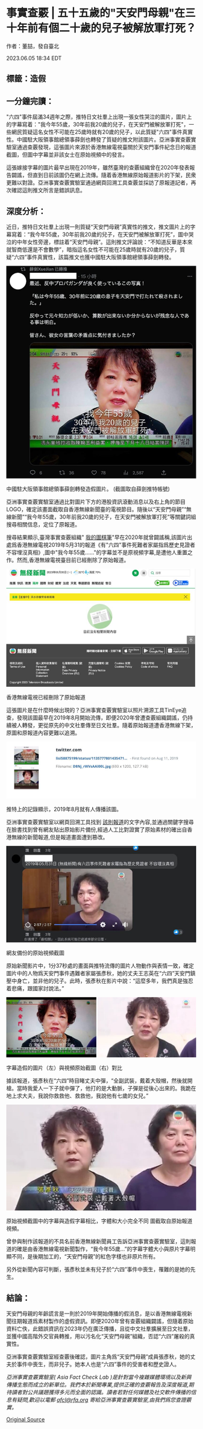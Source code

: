 # 事實查覈 | 五十五歲的"天安門母親"在三十年前有個二十歲的兒子被解放軍打死？

作者：董喆，發自臺北

2023.06.05 18:34 EDT

## 標籤：造假

## 一分鐘完讀：

"六四"事件屆滿34週年之際，推特日文社羣上出現一張女性哭泣的圖片，圖片上的字幕寫着："我今年55歲，30年前我20歲的兒子，在天安門被解放軍打死"，一些網民質疑這名女性不可能在25歲時就有20歲的兒子，以此質疑"六四"事件真實性。中國駐大阪領事館總領事薛劍也轉發了質疑的推文附該圖片。亞洲事實查覈實驗室通過查覈發現，這張圖片來源於香港無線電視臺關於天安門事件紀念日的報道截圖，但圖中字幕並非該女士在原始視頻中的發言。

這張嫁接字幕的圖片最早出現在2019年，雖然臺灣的查覈組織曾在2020年發表報告闢謠，但直到日前該圖仍在網上流傳。隨着香港無線原始報道影片的下架，民衆更難以對證。亞洲事實查覈實驗室通過網頁回溯工具查覈並採訪了原報道記者，再次確認這則推文所言是錯誤訊息。

## 深度分析：

近日，推特日文社羣上出現一則質疑“天安門母親”真實性的推文，推文圖片上的字幕寫着：“我今年55歲，30年前我20歲的兒子，在天安門被解放軍打死”，圖中哭泣的中年女性旁邊，標註着“天安門母親”。這則推文評論說：“不知道反華是本來就智商低還是不會數學”，暗指這名女性不可能在25歲時就有20歲的兒子，質疑“六四”事件真實性，該篇推文也獲中國駐大阪領事館總領事薛劍轉發。

![中國駐大阪領事館總領事薛劍轉發造假圖片。 (截圖取自薛劍推特帳號)](images/HES467I2UGS4EFWJIEASTKR6YU.png)

中國駐大阪領事館總領事薛劍轉發造假圖片。 (截圖取自薛劍推特帳號)

亞洲事實查覈實驗室通過比對圖片下方的港股資訊滾動消息以及右上角的節目LOGO，確定該畫面截取自香港無線新聞臺的電視節目。隨後以“天安門母親”“無線新聞”“我今年55歲，30年前我20歲的兒子，在天安門被解放軍打死”等關鍵詞組搜尋相關信息，定位了原報道。

搜尋結果顯示,臺灣事實查覈組織" [我的圍棋筆](https://www.mygopen.com/)"早在2020年就曾闢謠稱,該圖片出處爲香港無線電視2019年5月31的報道《有"六四"事件死難者家屬指爲歷史見證者 不容埋沒真相》,圖中"我今年55歲……"的字幕並不是原視頻字幕,是遭他人重置之作。然而,香港無線電視臺目前已經刪除了原始報道。

![香港無線電視已經刪除了原始報道](images/F5GUITQHG2FQK2Q3JYI3P7Y7UY.png)

香港無線電視已經刪除了原始報道

這張圖片是在什麼時候出現的？亞洲事實查覈實驗室以照片溯源工具TinEye追查，發現該圖最早在2019年8月開始流傳，即便2020年曾遭查覈組織闢謠，仍持續被人轉發，更從原先的中文社羣傳至日文社羣。隨着原始報道遭香港無線下架，原圖和原報道內容更難以追溯。

![推特上的記錄顯示，2019年8月就有人傳播該圖。](images/ZBUYRWEQL5KHX7DPKF5FBM7QPM.png)

推特上的記錄顯示，2019年8月就有人傳播該圖。

亞洲事實查覈實驗室以網頁回溯工具找到 [該則報道](https://web.archive.org/web/20190604025209/http://news.tvb.com/greaterchina/5cf0aa55e60383687b86d4bb/)的文字內容,並通過關鍵字搜尋在臉書找到曾有網友貼出原始影片備份,經過人工比對證實了原始素材的確出自香港無線的新聞報道,但是報道畫面遭到篡改。

![網友備份的原始視頻截圖](images/NNMYBGUSQH7FK5DYEDXGKYJQGE.jpg)

網友備份的原始視頻截圖

原始新聞影片中，1分37秒處的畫面與推特流傳的圖片人物動作與表情一致，確定圖片中的人物爲天安門事件遇難者家屬張彥秋，她的丈夫王志英在“六四”天安門鎮壓中身亡，並非他的兒子。此時，張彥秋在影片中說：“這麼多年，我們真是強忍着悲痛，跟國家討說法。”

![字幕造假的圖片（左）與視頻原始截圖（右）對比](images/LOXSMU4E6E3RIMQCU7XAEISFKU.png)

字幕造假的圖片（左）與視頻原始截圖（右）對比

據該報道，張彥秋在“六四”時目睹丈夫中彈，“全副武裝，戴着大殼帽，然後就開槍。當時我愛人一下子就中彈了，他打的是大動脈，子彈是從後心出來的。我跪在地上求大夫，我說你救救他、救救他，我說他有七歲的女兒。”

![原始視頻截圖中的字幕與造假字幕相比，字體和大小完全不同 圖截取自原始報道視頻。](images/WAEOBLO7BT45L6N2CPTYM3EHNE.png)

原始視頻截圖中的字幕與造假字幕相比，字體和大小完全不同 圖截取自原始報道視頻。

曾參與制作該報道的不具名前香港無線新聞員工告訴亞洲事實查覈實驗室，這則報道的確是由香港無線電視新聞製作，“我今年55歲...”的字幕字體大小與原片字幕明顯不同，是後期加工的，“天安門母親”的紅色字樣也非原片所有。

另外從新聞內容可判斷，張彥秋並未有兒子於“六四”事件中喪生，罹難的是她的先生。

## 結論：

天安門母親的年齡謊言是一則於2019年開始傳播的假消息，是以香港無線電視新聞往期報道爲素材製作的虛假資訊。即便2020年曾有查覈組織闢謠，但隨着原始資料亡佚，此錯誤資訊在2023年仍在廣泛傳播，且從中文社羣擴展至日文社羣，並獲中國高階外交官員轉推，用以污名化“天安門母親”組織，否認“六四”屠殺的真實性。

亞洲事實查覈實驗室經查覈後確認，圖片主角爲“天安門母親”成員張彥秋，她的丈夫於事件中喪生，而非兒子。她本人也是“六四”事件的受害者和歷史證人。

*亞洲事實查覈實驗室(* *Asia Fact Check Lab* *)是針對當今複雜媒體環境以及新興傳播生態而成立的新單位。我們本於新聞專業,提供正確的查覈報告及深度報道,期待讀者對公共議題獲得多元而全面的認識。讀者若對任何媒體及社交軟件傳播的信息有疑問,歡迎以電郵* *afcl@rfa.org* *寄給亞洲事實查覈實驗室,由我們爲您查證覈實。*



[Original Source](https://www.rfa.org/mandarin/shishi-hecha/hc-06052023173430.html)